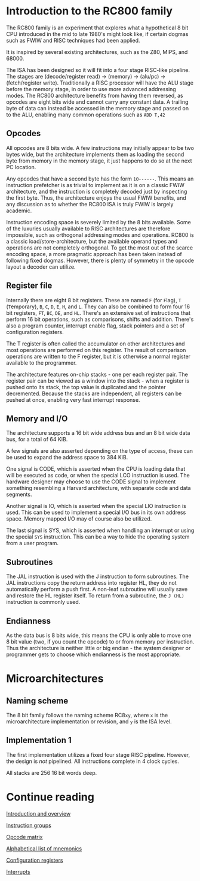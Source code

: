 # Introduction to the RC800 family

The RC800 family is an experiment that explores what a hypothetical 8 bit CPU introduced in the mid to late 1980's might look like, if certain dogmas such as FWIW and RISC techniques had been applied. 

It is inspired by several existing architectures, such as the Z80, MIPS, and 68000.

The ISA has been designed so it will fit into a four stage RISC-like pipeline. The stages are (decode/register read) -> (memory) -> (alu/pc) -> (fetch/register write). Traditionally a RISC processor will have the ALU stage before the memory stage, in order to use more advanced addressing modes. The RC800 architecture benefits from having them reversed, as opcodes are eight bits wide and cannot carry any constant data. A trailing byte of data can instead be accessed in the memory stage and passed on to the ALU, enabling many common operations such as ```ADD T,42```

## Opcodes
All opcodes are 8 bits wide. A few instructions may initially appear to be two bytes wide, but the architecture implements them as loading the second byte from memory in the memory stage, it just happens to do so at the next PC location.

Any opcodes that have a second byte has the form ```10------```. This means an instruction prefetcher is as trivial to implement as it is on a classic FWIW architecture, and the instruction is completely decoded just by inspecting the first byte. Thus, the architecture enjoys the usual FWIW benefits, and any discussion as to whether the RC800 ISA is truly FWIW is largely academic.

Instruction encoding space is severely limited by the 8 bits available. Some of the luxuries usually available to RISC architectures are therefore impossible, such as orthogonal addressing modes and operations. RC800 is a classic load/store-architecture, but the available operand types and operations are not completely orthogonal. To get the most out of the scarce encoding space, a more pragmatic approach has been taken instead of following fixed dogmas. However, there is plenty of symmetry in the opcode layout a decoder can utilize.

## Register file
Internally there are eight 8 bit registers. These are named ```F``` (for ```F```lag), ```T``` (```T```emporary), ```B```, ```C```, ```D```, ```E```, ```H```, and ```L```. They can also be combined to form four 16 bit registers, ```FT```, ```BC```, ```DE```, and ```HL```. There's an extensive set of instructions that perform 16 bit operations, such as comparisons, shifts and addition. There's also a program counter, interrupt enable flag, stack pointers and a set of configuration registers.

The T register is often called the accumulator on other architectures and most operations are performed on this register. The result of comparison operations are written to the F register, but it is otherwise a normal register available to the programmer.

The architecture features on-chip stacks - one per each register pair. The register pair can be viewed as a window into the stack - when a register is pushed onto its stack, the top value is duplicated and the pointer decremented. Because the stacks are independent, all registers can be pushed at once, enabling very fast interrupt response.

## Memory and I/O
The architecture supports a 16 bit wide address bus and an 8 bit wide data bus, for a total of 64 KiB.

A few signals are also asserted depending on the type of access, these can be used to expand the address space to 384 KiB.

One signal is CODE, which is asserted when the CPU is loading data that will be executed as code, or when the special LCO instruction is used. The hardware designer may choose to use the CODE signal to implement something resembling a Harvard architecture, with separate code and data segments.

Another signal is IO, which is asserted when the special LIO instruction is used. This can be used to implement a special I/O bus in its own address space. Memory mapped I/O may of course also be utilized.

The last signal is SYS, which is asserted when handling an interrupt or using the special ```SYS``` instruction. This can be a way to hide the operating system from a user program.

## Subroutines
The JAL instruction is used with the J instruction to form subroutines. The JAL instructions copy the return address into register HL, they do not automatically perform a push first. A non-leaf subroutine will usually save and restore the HL register itself. To return from a subroutine, the ```J (HL)``` instruction is commonly used.

## Endianness
As the data bus is 8 bits wide, this means the CPU is only able to move one 8 bit value (two, if you count the opcode) to or from memory per instruction. Thus the architecture is neither little or big endian - the system designer or programmer gets to choose which endianness is the most appropriate.

# Microarchitectures

## Naming scheme
The 8 bit family follows the naming scheme RC8```xy```, where ```x``` is the microarchitecture implementation or revision, and ```y``` is the ISA level.

## Implementation 1
The first implementation utilizes a fixed four stage RISC pipeline. However, the design is *not* pipelined. All instructions complete in 4 clock cycles.

All stacks are 256 16 bit words deep.

# Continue reading
[Introduction and overview](Introduction.md)

[Instruction groups](InstructionGroups.md)

[Opcode matrix](OpcodeMatrix.md)

[Alphabetical list of mnemonics](AlphabeticalMnemonics.md)

[Configuration registers](ConfigurationRegisters.md)

[Interrupts](Interrupts.md)
